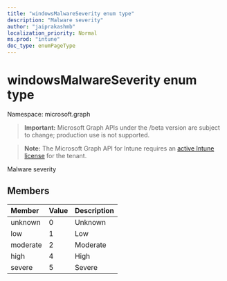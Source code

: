 ```yaml
---
title: "windowsMalwareSeverity enum type"
description: "Malware severity"
author: "jaiprakashmb"
localization_priority: Normal
ms.prod: "intune"
doc_type: enumPageType
---
```


# windowsMalwareSeverity enum type

Namespace: microsoft.graph

> **Important:** Microsoft Graph APIs under the /beta version are subject to change; production use is not supported.

> **Note:** The Microsoft Graph API for Intune requires an [active Intune license](https://go.microsoft.com/fwlink/?linkid=839381) for the tenant.

Malware severity

## Members
|Member|Value|Description|
|:---|:---|:---|
|unknown|0|Unknown|
|low|1|Low|
|moderate|2|Moderate|
|high|4|High|
|severe|5|Severe|
